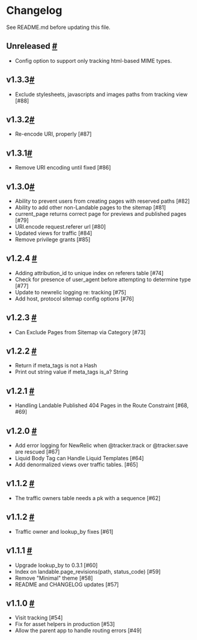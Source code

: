 # Changelog

See README.md before updating this file.

## Unreleased [#](https://git.cashnetusa.com/trogdor/landable/compare/v1.3.3...master)
* Config option to support only tracking html-based MIME types.

## v1.3.3[#](https://git.cashnetusa.com/trogdor/landable/compare/v1.3.2...v1.3.3)
* Exclude stylesheets, javascripts and images paths from tracking view [#88]

## v1.3.2[#](https://git.cashnetusa.com/trogdor/landable/compare/v1.3.1...v1.3.2)
* Re-encode URI, properly [#87]

## v1.3.1[#](https://git.cashnetusa.com/trogdor/landable/compare/v1.3.0...v1.3.1)
* Remove URI encoding until fixed [#86]

## v1.3.0[#](https://git.cashnetusa.com/trogdor/landable/compare/v1.2.4...v1.3.0)
* Ability to prevent users from creating pages with reserved paths [#82]
* Ability to add other non-Landable pages to the sitemap [#81]
* current_page returns correct page for previews and published pages [#79]
* URI.encode request.referer url [#80]
* Updated views for traffic [#84]
* Remove privilege grants [#85]

## v1.2.4 [#](https://git.cashnetusa.com/trogdor/landable/compare/v1.2.3...v1.2.4)
* Adding attribution_id to unique index on referers table [#74]
* Check for presence of user_agent before attempting to determine type [#77]
* Update to newrelic logging re: tracking [#75]
* Add host, protocol sitemap config options [#76]

## v1.2.3 [#](https://git.cashnetusa.com/trogdor/landable/compare/v1.2.2...v1.2.3)
* Can Exclude Pages from Sitemap via Category [#73]

## v1.2.2 [#](https://git.cashnetusa.com/trogdor/landable/compare/v1.2.1...v1.2.2)
* Return if meta_tags is not a Hash
* Print out string value if meta_tags is_a? String

## v1.2.1 [#](https://git.cashnetusa.com/trogdor/landable/compare/v1.2.0...v1.2.1)
* Handling Landable Published 404 Pages in the Route Constraint [#68, #69]

## v1.2.0 [#](https://git.cashnetusa.com/trogdor/landable/compare/v1.1.3...v1.2.0)
* Add error logging for NewRelic when @tracker.track or @tracker.save are rescued [#67]
* Liquid Body Tag can Handle Liquid Templates [#64]
* Add denormalized views over traffic tables. [#65]

## v1.1.2 [#](https://git.cashnetusa.com/trogdor/landable/compare/v1.1.2...v1.1.3)

* The traffic owners table needs a pk with a sequence [#62]

## v1.1.2 [#](https://git.cashnetusa.com/trogdor/landable/compare/v1.1.1...v1.1.2)

* Traffic owner and lookup_by fixes [#61]

## v1.1.1 [#](https://git.cashnetusa.com/trogdor/landable/compare/v1.1.0...v1.1.1)

* Upgrade lookup_by to 0.3.1 [#60]
* Index on landable.page_revisions(path, status_code) [#59]
* Remove "Minimal" theme [#58]
* README and CHANGELOG updates [#57]

## v1.1.0 [#](https://git.cashnetusa.com/trogdor/landable/compare/v1.0.6...v1.1.0)

* Visit tracking [#54]
* Fix for asset helpers in production [#53]
* Allow the parent app to handle routing errors [#49]
